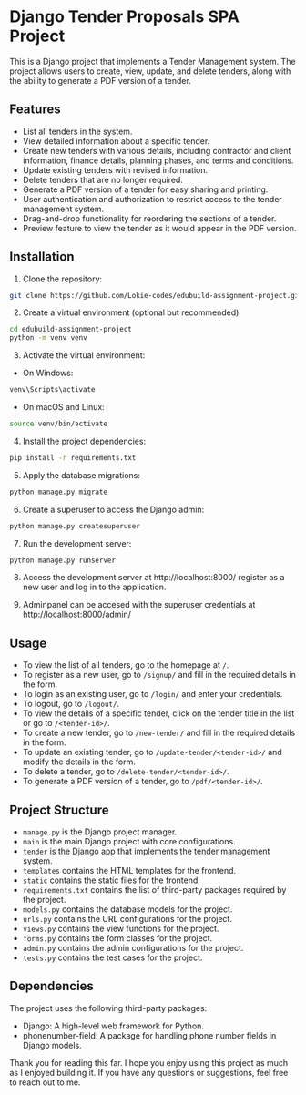 # Django Tender Proposals SPA Project

This is a Django project that implements a Tender Management system. The project allows users to create, view, update, and delete tenders, along with the ability to generate a PDF version of a tender.

## Features

- List all tenders in the system.
- View detailed information about a specific tender.
- Create new tenders with various details, including contractor and client information, finance details, planning phases, and terms and conditions.
- Update existing tenders with revised information.
- Delete tenders that are no longer required.
- Generate a PDF version of a tender for easy sharing and printing.
- User authentication and authorization to restrict access to the tender management system.
- Drag-and-drop functionality for reordering the sections of a tender.
- Preview feature to view the tender as it would appear in the PDF version.
## Installation

1. Clone the repository:

```bash
git clone https://github.com/Lokie-codes/edubuild-assignment-project.git
```

2. Create a virtual environment (optional but recommended):

```bash
cd edubuild-assignment-project
python -m venv venv
```

3. Activate the virtual environment:

- On Windows:

```bash
venv\Scripts\activate
```

- On macOS and Linux:

```bash
source venv/bin/activate
```

4. Install the project dependencies:

```bash
pip install -r requirements.txt
```

5. Apply the database migrations:

```bash
python manage.py migrate
```

6. Create a superuser to access the Django admin:

```bash
python manage.py createsuperuser
```

7. Run the development server:

```bash
python manage.py runserver
```

8. Access the development server at http://localhost:8000/ register as a new user and log in to the application. 

9. Adminpanel can be accesed with the superuser credentials at http://localhost:8000/admin/ 
## Usage

- To view the list of all tenders, go to the homepage at `/`.
- To register as a new user, go to `/signup/` and fill in the required details in the form.
- To login as an existing user, go to `/login/` and enter your credentials.
- To logout, go to `/logout/`.
- To view the details of a specific tender, click on the tender title in the list or go to `/<tender-id>/`.
- To create a new tender, go to `/new-tender/` and fill in the required details in the form.
- To update an existing tender, go to `/update-tender/<tender-id>/` and modify the details in the form.
- To delete a tender, go to `/delete-tender/<tender-id>/`.
- To generate a PDF version of a tender, go to `/pdf/<tender-id>/`.

## Project Structure

- `manage.py` is the Django project manager.
- `main` is the main Django project with core configurations.
- `tender` is the Django app that implements the tender management system.
- `templates` contains the HTML templates for the frontend.
- `static` contains the static files for the frontend.
- `requirements.txt` contains the list of third-party packages required by the project.
- `models.py` contains the database models for the project.
- `urls.py` contains the URL configurations for the project.
- `views.py` contains the view functions for the project.
- `forms.py` contains the form classes for the project.
- `admin.py` contains the admin configurations for the project.
- `tests.py` contains the test cases for the project.





## Dependencies

The project uses the following third-party packages:

- Django: A high-level web framework for Python.
- phonenumber-field: A package for handling phone number fields in Django models.

Thank you for reading this far. I hope you enjoy using this project as much as I enjoyed building it. If you have any questions or suggestions, feel free to reach out to me.